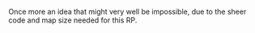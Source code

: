 Once more an idea that might very well be impossible, due to the sheer code and map size needed for this RP.
